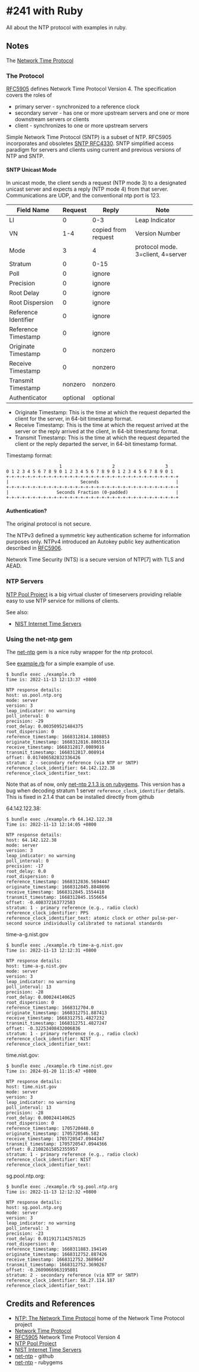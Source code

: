 # #241 with Ruby

All about the NTP protocol with examples in ruby.

## Notes

The [Network Time Protocol](https://en.wikipedia.org/wiki/Network_Time_Protocol)

### The Protocol

[RFC5905](https://www.rfc-editor.org/rfc/rfc5905) defines Network Time Protocol Version 4.
The specification covers the roles of

* primary server - synchronized to a reference clock
* secondary server - has one or more upstream servers and one or more downstream servers or clients
* client - synchronizes to one or more upstream servers

Simple Network Time Protocol (SNTP) is a subset of NTP.
RFC5905 incorporates and obsoletes [SNTP RFC4330](https://www.rfc-editor.org/rfc/rfc4330).
SNTP simplified access paradigm for servers and clients using current and previous versions of NTP and SNTP.

#### SNTP Unicast Mode

In unicast mode, the client sends a request (NTP mode 3) to a
designated unicast server and expects a reply (NTP mode 4) from that server.
Communications are UDP, and the conventional ntp port is 123.

|Field Name           |  Request    | Reply                | Note |
|---------------------|-------------|----------------------|------|
|LI                   |  0          | 0-3                  | Leap Indicator
|VN                   |  1-4        | copied from  request | Version Number
|Mode                 |  3          | 4                    | protocol mode. 3=client, 4=server |
|Stratum              |  0          | 0-15                 | |
|Poll                 |  0          | ignore               | |
|Precision            |  0          | ignore               | |
|Root Delay           |  0          | ignore               | |
|Root Dispersion      |  0          | ignore               | |
|Reference Identifier |  0          | ignore               | |
|Reference Timestamp  |  0          | ignore               | |
|Originate Timestamp  |  0          | nonzero              | |
|Receive Timestamp    |  0          | nonzero              | |
|Transmit Timestamp   |  nonzero    | nonzero              | |
|Authenticator        |  optional   | optional             | |

* Originate Timestamp: This is the time at which the request departed the client for the server, in 64-bit timestamp format.
* Receive Timestamp: This is the time at which the request arrived at the server or the reply arrived at the client, in 64-bit timestamp format.
* Transmit Timestamp: This is the time at which the request departed the client or the reply departed the server, in 64-bit timestamp format.

Timestamp format:

                        1                   2                   3
    0 1 2 3 4 5 6 7 8 9 0 1 2 3 4 5 6 7 8 9 0 1 2 3 4 5 6 7 8 9 0 1
    +-+-+-+-+-+-+-+-+-+-+-+-+-+-+-+-+-+-+-+-+-+-+-+-+-+-+-+-+-+-+-+-+
    |                           Seconds                             |
    +-+-+-+-+-+-+-+-+-+-+-+-+-+-+-+-+-+-+-+-+-+-+-+-+-+-+-+-+-+-+-+-+
    |                  Seconds Fraction (0-padded)                  |
    +-+-+-+-+-+-+-+-+-+-+-+-+-+-+-+-+-+-+-+-+-+-+-+-+-+-+-+-+-+-+-+-+

#### Authentication?

The original protocol is not secure.

The NTPv3 defined a symmetric key authentication scheme for information purposes only.
NTPv4 introduced an Autokey public key authentication described in [RFC5906](https://www.rfc-editor.org/rfc/rfc5906).

Network Time Security (NTS) is a secure version of NTP[7] with TLS and AEAD.

### NTP Servers

[NTP Pool Project](https://www.ntppool.org/en/)
is a big virtual cluster of timeservers providing reliable easy to use NTP service for millions of clients.

See also:

* [NIST Internet Time Servers](https://tf.nist.gov/tf-cgi/servers.cgi)

### Using the net-ntp gem

The [net-ntp](https://github.com/zencoder/net-ntp) gem is a nice ruby wrapper for the ntp protocol.

See [example.rb](./example.rb) for a simple example of use.

    $ bundle exec ./example.rb
    Time is: 2022-11-13 12:13:37 +0800

    NTP response details:
    host: us.pool.ntp.org
    mode: server
    version: 3
    leap_indicator: no warning
    poll_interval: 0
    precision: -29
    root_delay: 0.003509521484375
    root_dispersion: 0
    reference_timestamp: 1668312814.1808853
    originate_timestamp: 1668312816.8865314
    receive_timestamp: 1668312817.0089016
    transmit_timestamp: 1668312817.008914
    offset: 0.017406582832336426
    stratum: 2 - secondary reference (via NTP or SNTP)
    reference_clock_identifier: 64.142.122.38
    reference_clock_identifier_text:

Note that as of now, only [net-ntp 2.1.3 is on rubygems](https://rubygems.org/gems/net-ntp).
This version has a bug when decoding stratum 1 server `reference_clock_identifier` details.
This is fixed in 2.1.4 that can be installed directly from github

64.142.122.38:

    $ bundle exec ./example.rb 64.142.122.38
    Time is: 2022-11-13 12:14:05 +0800

    NTP response details:
    host: 64.142.122.38
    mode: server
    version: 3
    leap_indicator: no warning
    poll_interval: 0
    precision: -17
    root_delay: 0.0
    root_dispersion: 0
    reference_timestamp: 1668312836.5694447
    originate_timestamp: 1668312845.8848696
    receive_timestamp: 1668312845.1554418
    transmit_timestamp: 1668312845.1556654
    offset: -0.408372163772583
    stratum: 1 - primary reference (e.g., radio clock)
    reference_clock_identifier: PPS
    reference_clock_identifier_text: atomic clock or other pulse-per-second source individually calibrated to national standards

time-a-g.nist.gov

    $ bundle exec ./example.rb time-a-g.nist.gov
    Time is: 2022-11-13 12:12:31 +0800

    NTP response details:
    host: time-a-g.nist.gov
    mode: server
    version: 3
    leap_indicator: no warning
    poll_interval: 13
    precision: -28
    root_delay: 0.000244140625
    root_dispersion: 0
    reference_timestamp: 1668312704.0
    originate_timestamp: 1668312751.887413
    receive_timestamp: 1668312751.4827232
    transmit_timestamp: 1668312751.4827247
    offset: -0.32253408432006836
    stratum: 1 - primary reference (e.g., radio clock)
    reference_clock_identifier: NIST
    reference_clock_identifier_text:

time.nist.gov:

    $ bundle exec ./example.rb time.nist.gov
    Time is: 2024-01-20 11:15:47 +0800

    NTP response details:
    host: time.nist.gov
    mode: server
    version: 3
    leap_indicator: no warning
    poll_interval: 13
    precision: -28
    root_delay: 0.000244140625
    root_dispersion: 0
    reference_timestamp: 1705720448.0
    originate_timestamp: 1705720546.582
    receive_timestamp: 1705720547.0944347
    transmit_timestamp: 1705720547.0944366
    offset: 0.21082615852355957
    stratum: 1 - primary reference (e.g., radio clock)
    reference_clock_identifier: NIST
    reference_clock_identifier_text:

sg.pool.ntp.org:

    $ bundle exec ./example.rb sg.pool.ntp.org
    Time is: 2022-11-13 12:12:32 +0800

    NTP response details:
    host: sg.pool.ntp.org
    mode: server
    version: 3
    leap_indicator: no warning
    poll_interval: 3
    precision: -23
    root_delay: 0.0119171142578125
    root_dispersion: 0
    reference_timestamp: 1668311883.194149
    originate_timestamp: 1668312752.887426
    receive_timestamp: 1668312752.3689647
    transmit_timestamp: 1668312752.3690267
    offset: -0.2609066963195801
    stratum: 2 - secondary reference (via NTP or SNTP)
    reference_clock_identifier: 58.27.114.187
    reference_clock_identifier_text:

## Credits and References

* [NTP: The Network Time Protocol](https://www.ntp.org/) home of the Network Time Protocol project
* [Network Time Protocol](https://en.wikipedia.org/wiki/Network_Time_Protocol)
* [RFC5905](https://www.rfc-editor.org/rfc/rfc5905) Network Time Protocol Version 4
* [NTP Pool Project](https://www.ntppool.org/en/)
* [NIST Internet Time Servers](https://tf.nist.gov/tf-cgi/servers.cgi)
* [net-ntp](https://github.com/zencoder/net-ntp) - github
* [net-ntp](https://rubygems.org/gems/net-ntp) - rubygems

